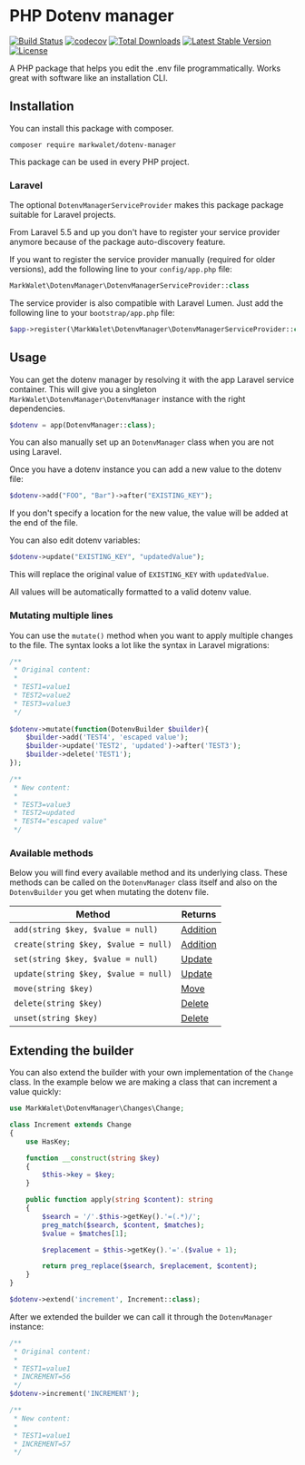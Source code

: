 # PHP Dotenv manager

[![Build Status](https://travis-ci.org/markwalet/dotenv-manager.svg?branch=master)](https://travis-ci.org/markwalet/dotenv-manager)
[![codecov](https://codecov.io/gh/markwalet/dotenv-manager/branch/master/graph/badge.svg)](https://codecov.io/gh/markwalet/dotenv-manager)
[![Total Downloads](https://poser.pugx.org/markwalet/dotenv-manager/downloads)](https://packagist.org/packages/markwalet/dotenv-manager)
[![Latest Stable Version](https://poser.pugx.org/markwalet/dotenv-manager/v/stable)](https://packagist.org/packages/markwalet/dotenv-manager)
[![License](https://poser.pugx.org/markwalet/dotenv-manager/license)](https://packagist.org/packages/markwalet/dotenv-manager)

A PHP package that helps you edit the .env file programmatically. Works great with software like an installation CLI.

## Installation
You can install this package with composer.

```shell
composer require markwalet/dotenv-manager
```

This package can be used in every PHP project.

### Laravel
The optional `DotenvManagerServiceProvider` makes this package package suitable for Laravel projects.

From Laravel 5.5 and up you don't have to register your service provider anymore because of the package auto-discovery feature.

If you want to register the service provider manually (required for older versions), add the following line to your `config/app.php` file:

```php
MarkWalet\DotenvManager\DotenvManagerServiceProvider::class
```

The service provider is also compatible with Laravel Lumen. Just add the following line to your `bootstrap/app.php` file:
```php
$app->register(\MarkWalet\DotenvManager\DotenvManagerServiceProvider::class);
```

## Usage
You can get the dotenv manager by resolving it with the app Laravel service container. 
This will give you a singleton `MarkWalet\DotenvManager\DotenvManager` instance with the right dependencies.
```php
$dotenv = app(DotenvManager::class);
```

You can also manually set up an `DotenvManager` class when you are not using Laravel.

Once you have a dotenv instance you can add a new value to the dotenv file:

```php
$dotenv->add("FOO", "Bar")->after("EXISTING_KEY");
```

If you don't specify a location for the new value, the value will be added at the end of the file.

You can also edit dotenv variables:

```php
$dotenv->update("EXISTING_KEY", "updatedValue");
```

This will replace the original value of `EXISTING_KEY` with `updatedValue`.

All values will be automatically formatted to a valid dotenv value.

### Mutating multiple lines
You can use the `mutate()` method when you want to apply multiple changes to the file. The syntax looks a lot like the syntax in Laravel migrations:

```php
/**
 * Original content: 
 *
 * TEST1=value1
 * TEST2=value2
 * TEST3=value3
 */
 
$dotenv->mutate(function(DotenvBuilder $builder){
    $builder->add('TEST4', 'escaped value');
    $builder->update('TEST2', 'updated')->after('TEST3');
    $builder->delete('TEST1');
});

/**
 * New content: 
 *
 * TEST3=value3
 * TEST2=updated
 * TEST4="escaped value"
 */
```

### Available methods
Below you will find every available method and its underlying class. These methods can be called on the `DotenvManager` class itself and also on the `DotenvBuilder` you get when mutating the dotenv file.

Method  |  Returns
------------- | -------------
`add(string $key, $value = null)` | [Addition](src/Changes/Addition.php)
`create(string $key, $value = null)` | [Addition](src/Changes/Addition.php)
`set(string $key, $value = null)` | [Update](src/Changes/Update.php)
`update(string $key, $value = null)` | [Update](src/Changes/Update.php)
`move(string $key)` | [Move](src/Changes/Move.php)
`delete(string $key)` | [Delete](src/Changes/Delete.php)
`unset(string $key)` | [Delete](src/Changes/Delete.php)

## Extending the builder
You can also extend the builder with your own implementation of the `Change` class. In the example below we are making a class that can increment a value quickly:

```php
use MarkWalet\DotenvManager\Changes\Change;

class Increment extends Change
{
    use HasKey;

    function __construct(string $key)
    {
        $this->key = $key;
    }

    public function apply(string $content): string
    {
        $search = '/'.$this->getKey().'=(.*)/';
        preg_match($search, $content, $matches);
        $value = $matches[1];

        $replacement = $this->getKey().'='.($value + 1);

        return preg_replace($search, $replacement, $content);
    }
}

$dotenv->extend('increment', Increment::class);
```

After we extended the builder we can call it through the `DotenvManager` instance:

```php
/**
 * Original content: 
 *
 * TEST1=value1
 * INCREMENT=56
 */
$dotenv->increment('INCREMENT');

/**
 * New content: 
 *
 * TEST1=value1
 * INCREMENT=57
 */
```
